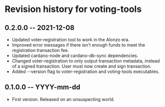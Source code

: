 # Revision history for voting-tools

## 0.2.0.0 -- 2021-12-08

- Updated voter-registration tool to work in the Alonzo era.
- Improved error messages if there isn't enough funds to meet the registration transaction fee.
- Updated cardano-node and cardano-db-sync dependencies.
- Changed voter-registration to only output transaction metadata, instead of a signed transaction. User must now create and sign transaction.
- Added --version flag to voter-registration and voting-tools executables.

## 0.1.0.0 -- YYYY-mm-dd

* First version. Released on an unsuspecting world.
